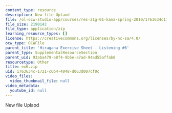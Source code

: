 ```yaml
---
content_type: resource
description: New file Uplaod
file: /ol-ocw-studio-app/courses/res-21g-01-kana-spring-2010/1763634c1721c6b44048d063d007cf0c_ex6.zip
file_size: 2190142
file_type: application/zip
learning_resource_types: []
license: https://creativecommons.org/licenses/by-nc-sa/4.0/
ocw_type: OCWFile
parent_title: 'Hiragana Exercise Sheet - Listening #6'
parent_type: SupplementalResourceSection
parent_uid: 93aba479-a8f4-9b5e-a7ad-94ad55affab8
resourcetype: Other
title: ex6.zip
uid: 1763634c-1721-c6b4-4048-d063d007cf0c
video_files:
  video_thumbnail_file: null
video_metadata:
  youtube_id: null
---
```

New file Uplaod